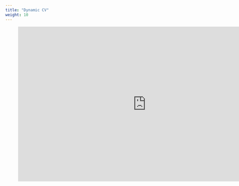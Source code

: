 ```yaml
---
title: "Dynamic CV"
weight: 10
---
```


<figure class="video_container">
<iframe width="800" height="486" src="https://app.powerbi.com/view?r=eyJrIjoiNWFhZWU1OWUtZTYyNC00NjhjLWI1ODgtMTAxODgxMTkwMDVlIiwidCI6ImUwYjY5YjlkLTkxNGEtNDQ0MC05MWNjLWVkMDkwNjY5ZWE0YiIsImMiOjl9" frameborder="0" allowFullScreen="true"></iframe>
</figure>


